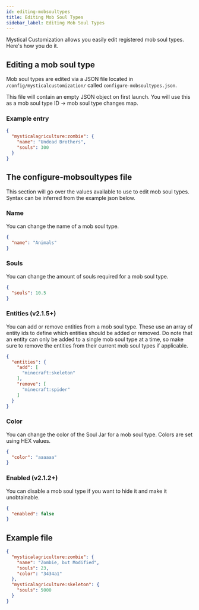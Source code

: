 ```yaml
---
id: editing-mobsoultypes
title: Editing Mob Soul Types
sidebar_label: Editing Mob Soul Types
---
```


Mystical Customization allows you easily edit registered mob soul types. Here's how you do it.

## Editing a mob soul type
Mob soul types are edited via a JSON file located in `/config/mysticalcustomization/` called `configure-mobsoultypes.json`.

This file will contain an empty JSON object on first launch. You will use this as a mob soul type ID -> mob soul type changes map.

### Example entry
```json
{
  "mysticalagriculture:zombie": {
    "name": "Undead Brothers",
    "souls": 300
  }
}
```

## The configure-mobsoultypes file
This section will go over the values available to use to edit mob soul types. Syntax can be inferred from the example json below.

### Name
You can change the name of a mob soul type.
```json
{
  "name": "Animals"
}
```

### Souls
You can change the amount of souls required for a mob soul type.
```json
{
  "souls": 10.5
}
```

### Entities (v2.1.5+)
You can add or remove entities from a mob soul type. These use an array of entity ids to define which entities should be added or removed. Do note that an entity can only be added to a single mob soul type at a time, so make sure to remove the entities from their current mob soul types if applicable.
```json
{
  "entities": {
    "add": [
      "minecraft:skeleton"
    ],
    "remove": [
      "minecraft:spider"
    ]
  }
}
```

### Color
You can change the color of the Soul Jar for a mob soul type. Colors are set using HEX values.
```json
{
  "color": "aaaaaa" 
}
```

### Enabled (v2.1.2+)
You can disable a mob soul type if you want to hide it and make it unobtainable.
```json
{
  "enabled": false
}
```

## Example file
```json
{
  "mysticalagriculture:zombie": {
    "name": "Zombie, but Modified",
    "souls": 23,
    "color": "3434a1"
  },
  "mysticalagriculture:skeleton": {
    "souls": 5000
  }
}
```
